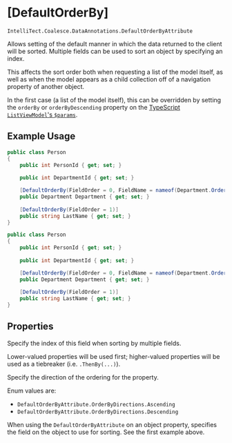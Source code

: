 # [DefaultOrderBy]

`IntelliTect.Coalesce.DataAnnotations.DefaultOrderByAttribute`

Allows setting of the default manner in which the data returned to the client will be sorted. Multiple fields can be used to sort an object by specifying an index.

This affects the sort order both when requesting a list of the model itself, as well as when the model appears as a child collection off of a navigation property of another object.

In the first case (a list of the model itself), this can be overridden by setting the `orderBy` or `orderByDescending` property on the [TypeScript `ListViewModel`'s `$params`](/stacks/vue/layers/viewmodels.md#member-list-_params).

## Example Usage

``` c#
public class Person
{
    public int PersonId { get; set; }
    
    public int DepartmentId { get; set; }

    [DefaultOrderBy(FieldOrder = 0, FieldName = nameof(Department.Order))]
    public Department Department { get; set; }
    
    [DefaultOrderBy(FieldOrder = 1)]
    public string LastName { get; set; }
}
```

``` c#
public class Person
{
    public int PersonId { get; set; }
    
    public int DepartmentId { get; set; }

    [DefaultOrderBy(FieldOrder = 0, FieldName = nameof(Department.Order))]
    public Department Department { get; set; }
    
    [DefaultOrderBy(FieldOrder = 1)]
    public string LastName { get; set; }
}
```

## Properties

<Prop def="public int FieldOrder { get; set; } = 0; " ctor=1 /> 

Specify the index of this field when sorting by multiple fields.

Lower-valued properties will be used first; higher-valued properties will be used as a tiebreaker (i.e. `.ThenBy(...)`).

<Prop def="public OrderByDirections OrderByDirection { get; set; } = OrderByDirections.Ascending;" ctor=2 />

Specify the direction of the ordering for the property.

Enum values are:
- `DefaultOrderByAttribute.OrderByDirections.Ascending`
- `DefaultOrderByAttribute.OrderByDirections.Descending`

<Prop def="public string FieldName { get; set; }" />

When using the `DefaultOrderByAttribute` on an object property, specifies the field on the object to use for sorting. See the first example above.
